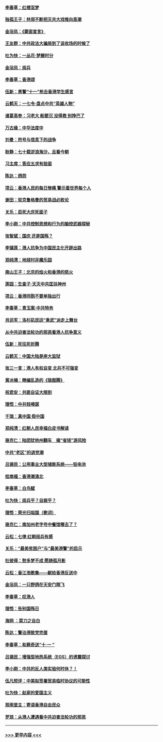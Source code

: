 #### [李春草：红楼沤梦](../pages/nsc993/n11569673.md?t=10051701) 
#### [独孤王子：林郑不断把灭共大戏推向高潮](../pages/nsc993/n11569381.md?t=10051701) 
#### [金浴凤：《蒙面宣言》](../pages/nsc993/n11569368.md?t=10051701) 
#### [王友群：中共政法大骗局到了该收场的时候了](../pages/nsc993/n11568940.md?t=10051701) 
#### [吐为快：一丛花‧梦醒时分](../pages/nsc993/n11567491.md?t=10051701) 
#### [金浴凤：阅兵](../pages/nsc993/n11567454.md?t=10051701) 
#### [李春草：香港颂](../pages/nsc993/n11567444.md?t=10051701) 
#### [伍新：黑警“十一”枪击香港学生感言](../pages/nsc993/n11567426.md?t=10051701) 
#### [云鹤天：一七令‧盘点中共“英雄人物”](../pages/nsc993/n11567091.md?t=10051701) 
#### [诸葛高参：习老大 船要沉 没得救 别挣巴了](../pages/nsc993/n11566976.md?t=10051701) 
#### [万古缘：中华法度中](../pages/nsc993/n11566726.md?t=10051701) 
#### [刘曼：符号与信息下的战争](../pages/nsc993/n11564655.md?t=10051701) 
#### [耿静：七十载逆浪淘沙，且看今朝](../pages/nsc993/n11564520.md?t=10051701) 
#### [习主席：答应五求有脸面](../pages/nsc993/n11563953.md?t=10051701) 
#### [陈达：鸽怨](../pages/nsc993/n11561879.md?t=10051701) 
#### [项云：香港人民的每日惨痛  警示着世界每个人](../pages/nsc993/n11559273.md?t=10051701) 
#### [谢田：驳克鲁格曼的贸易战必败论](../pages/nsc993/n11555840.md?t=10051701) 
#### [关乐：启死大庆死面子](../pages/nsc993/n11556823.md?t=10051701) 
#### [李小刚：中共控制思想和行为的脑控武器探秘](../pages/nsc993/n11556776.md?t=10051701) 
#### [张智斌：国庆  还是国殇？](../pages/nsc993/n11556617.md?t=10051701) 
#### [李镇莲：港人抗争为中国民主化开辟出路](../pages/nsc993/n11556570.md?t=10051701) 
#### [郑纯清：地球村非魔乐园](../pages/nsc993/n11555415.md?t=10051701) 
#### [南山王子：北京的焰火和香港的怒火](../pages/nsc993/n11555318.md?t=10051701) 
#### [莲园：生查子·天灭中共匡扶神州](../pages/nsc993/n11555302.md?t=10051701) 
#### [项云：香港同胞不要单独出行](../pages/nsc993/n11555276.md?t=10051701) 
#### [李春草：青玉案‧中共特务](../pages/nsc993/n11552356.md?t=10051701) 
#### [肖运军：洛杉矶民运“勇武”派走上舞台](../pages/nsc993/n11551595.md?t=10051701) 
#### [从中共迫害法轮功的邪恶看港人抗争意义](../pages/nsc993/n11540858.md?t=10051701) 
#### [伍新：死往死折腾](../pages/nsc993/n11550174.md?t=10051701) 
#### [云鹤天：中国大陆是座大监狱](../pages/nsc993/n11550155.md?t=10051701) 
#### [张三一言：港人有权自变 北共不可强变](../pages/nsc993/n11550132.md?t=10051701) 
#### [黄冰楠：瞎编乱造的《狼图腾》](../pages/nsc993/n11550082.md?t=10051701) 
#### [祝君安：共匪自证大限到](../pages/nsc993/n11550041.md?t=10051701) 
#### [理悟：中共轻嘚瑟](../pages/nsc993/n11547978.md?t=10051701) 
#### [千瑞：真中国 假中国](../pages/nsc993/n11547865.md?t=10051701) 
#### [郑纯清：红朝人民幸福白皮书解读](../pages/nsc993/n11547499.md?t=10051701) 
#### [骆克仁：陆团犹他州翻车　揭“省钱”游风险](../pages/nsc993/n11546977.md?t=10051701) 
#### [中共“老区”的退党潮](../pages/nsc993/n11545995.md?t=10051701) 
#### [吕锡民：公用事业大型储能系统——铅电池](../pages/nsc993/n11545701.md?t=10051701) 
#### [桂南福：香港潮涌北](../pages/nsc993/n11545682.md?t=10051701) 
#### [李春草：白鸟赋](../pages/nsc993/n11545663.md?t=10051701) 
#### [吐为快：阅兵乎？自娱乎？](../pages/nsc993/n11545625.md?t=10051701) 
#### [理悟：荣光归祖国（歌词）](../pages/nsc993/n11545616.md?t=10051701) 
#### [骆克仁：南加州老字号中餐馆哪去了？](../pages/nsc993/n11545120.md?t=10051701) 
#### [云松：七律 红朝阅兵有感](../pages/nsc993/n11542394.md?t=10051701) 
#### [关乐：“最美贫困户”与“最美港警”的启示](../pages/nsc993/n11542252.md?t=10051701) 
#### [杜彼得：愁多梦不成 愿随孤月影](../pages/nsc993/n11540296.md?t=10051701) 
#### [云松：香江浩歌集——献给香港反送中](../pages/nsc993/n11540149.md?t=10051701) 
#### [金浴凤：一只野鸽在天安门翔飞](../pages/nsc993/n11540280.md?t=10051701) 
#### [李春草：叹港人](../pages/nsc993/n11540119.md?t=10051701) 
#### [理悟：告别国殇日](../pages/nsc993/n11539610.md?t=10051701) 
#### [海网 ：菜刀之自白](../pages/nsc993/n11539597.md?t=10051701) 
#### [陈达：警治港致党完蛋](../pages/nsc993/n11538127.md?t=10051701) 
#### [李春草：和蔡奇送“十·一 ”](../pages/nsc993/n11537810.md?t=10051701) 
#### [吕锡民：增强型地热系统（EGS）的诱震探讨](../pages/nsc993/n11537765.md?t=10051701) 
#### [李小刚：中共的反人类实验何时休？！](../pages/nsc993/n11537669.md?t=10051701) 
#### [伍凡短评：中美拟签署贸易临时协议的可能性](../pages/nsc993/n11536773.md?t=10051701) 
#### [吐为快：赵家的爱国主义](../pages/nsc993/n11536750.md?t=10051701) 
#### [观雨堂主：寄语香港自由民众](../pages/nsc993/n11536735.md?t=10051701) 
#### [罗琼：从港人遭遇看中共迫害法轮功的邪恶](../pages/nsc993/n11507862.md?t=10051701) 

----
#### [ >>> 更早内容 <<< ](../indexes/nsc993-earlier.md)
